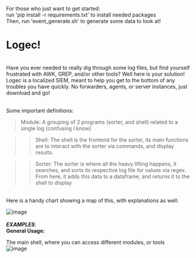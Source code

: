 For those who just want to get started: <br>
run 'pip install -r requirements.txt' to install needed packages <br>
Then, run 'event_generate.sh' to generate some data to look at!<br>

# Logec! <br>
<br>
Have you ever needed to really dig through some log files, but find yourself frustrated with AWK, GREP, and/or other tools? Well here is your solution!
Logec is a localized SIEM, meant to help you get to the bottom of any troubles you have quickly. No forwarders, agents, or server instances, just download and go! <br><br>

Some important definitions: <br>

> Module: A grouping of 2 programs (sorter, and shell) related to a single log (confusing I know) <br>

  >> Shell: The shell is the frontend for the sorter, its main functions are to interact with the sorter via commands, and display results. <br>

  >> Sorter: The sorter is where all the heavy lifting happens, it searches, and sorts its respective log file for values via regex. From here, it adds
          this data to a dataframe, and returns it to the shell to display <br>
<br>
Here is a handy chart showing a map of this, with explanations as well:<br>

![image](https://user-images.githubusercontent.com/91687869/200751535-36431c39-8345-40b4-b094-774eaa396648.png)
<br>
<br>
***EXAMPLES***:  <br>
**General Usage:** <br>

The main shell, where you can access different modules, or tools <br>
![image](https://user-images.githubusercontent.com/91687869/200749965-538642b5-0a8f-41c9-a897-a0923b80be8a.png)
